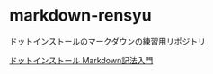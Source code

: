 # markdown-rensyu
ドットインストールのマークダウンの練習用リポジトリ

[ドットインストール Markdown記法入門](http://dotinstall.com/lessons/basic_markdown)
